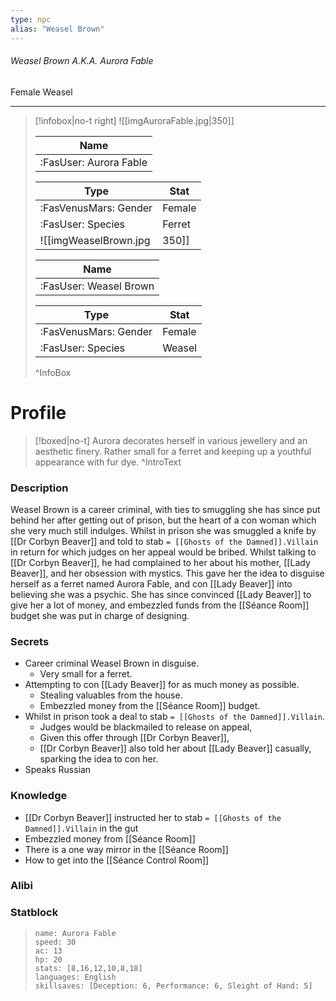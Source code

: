 ```yaml
---
type: npc
alias: "Weasel Brown"
---
```


###### Weasel Brown A.K.A. Aurora Fable
<span class="sub2">Female Weasel </span>
___

> [!infobox|no-t right]
> ![[imgAuroraFable.jpg|350]]
> 
> | Name |
> | :----: |
> | :FasUser: Aurora Fable | 
> 
> | Type | Stat |
> | ---- | ---- |
> | :FasVenusMars: Gender | Female |
> | :FasUser: Species | Ferret |
> ![[imgWeaselBrown.jpg|350]]
> 
> | Name |
> | :----: |
> | :FasUser: Weasel Brown | 
>
> | Type | Stat |
> | ---- | ---- |
> | :FasVenusMars: Gender | Female |
> | :FasUser: Species | Weasel |
>^InfoBox

# Profile

> [!boxed|no-t]
> Aurora decorates herself in various jewellery and an aesthetic finery. Rather small for a ferret and keeping up a youthful appearance with fur dye.
>^IntroText

### Description
Weasel Brown is a career criminal, with ties to smuggling she has since put behind her after getting out of prison, but the heart of a con woman which she very much still indulges. Whilst in prison she was smuggled a knife by [[Dr Corbyn Beaver]] and told to stab `= [[Ghosts of the Damned]].Villain` in return for which judges on her appeal would be bribed. Whilst talking to [[Dr Corbyn Beaver]], he had complained to her about his mother, [[Lady Beaver]], and her obsession with mystics. This gave her the idea to disguise herself as a ferret named Aurora Fable, and con [[Lady Beaver]] into believing she was a psychic. She has since convinced [[Lady Beaver]] to give her a lot of money, and embezzled funds from the [[Séance Room]] budget she was put in charge of designing.

### Secrets
- Career criminal Weasel Brown in disguise.
	- Very small for a ferret.
- Attempting to con ⁠[[Lady Beaver]] for as much money as possible.
    - Stealing valuables from the house.
    - Embezzled money from the [[Séance Room]] budget.
- Whilst in prison took a deal to stab ⁠`= [[Ghosts of the Damned]].Villain`.
    - Judges would be blackmailed to release on appeal,
    - Given this offer through ⁠[[Dr Corbyn Beaver]],
    - ⁠[[Dr Corbyn Beaver]] also told her about ⁠[[Lady Beaver]] casually, sparking the idea to con her.
- Speaks Russian

### Knowledge
- [[Dr Corbyn Beaver]] instructed her to stab `= [[Ghosts of the Damned]].Villain` in the gut
- Embezzled money from [[Séance Room]]
- There is a one way mirror in the [[Séance Room]]
- How to get into the [[Séance Control Room]]

### Alibi 


### Statblock
>```statblock
> name: Aurora Fable
> speed: 30
> ac: 13
> hp: 20
> stats: [8,16,12,10,8,18]
> languages: English
> skillsaves: [Deception: 6, Performance: 6, Sleight of Hand: 5]